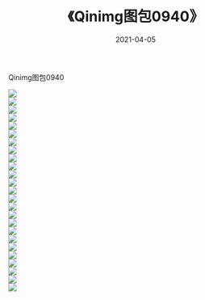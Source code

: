 ﻿---
layout: post
title:  《Qinimg图包0940》
date:   2021-04-05
img: http://imgx.orgx.ga/Qinimg图包/Qinimg图包0940/000.jpg
categories: [美女, 清纯, 唯美]
---

Qinimg图包0940

 ![](http://imgx.orgx.ga/Qinimg图包/Qinimg图包0940/001.jpg) <br>![](http://imgx.orgx.ga/Qinimg图包/Qinimg图包0940/002.jpg) <br>![](http://imgx.orgx.ga/Qinimg图包/Qinimg图包0940/003.jpg) <br>![](http://imgx.orgx.ga/Qinimg图包/Qinimg图包0940/004.jpg) <br>![](http://imgx.orgx.ga/Qinimg图包/Qinimg图包0940/005.jpg) <br>![](http://imgx.orgx.ga/Qinimg图包/Qinimg图包0940/006.jpg) <br>![](http://imgx.orgx.ga/Qinimg图包/Qinimg图包0940/007.jpg) <br>![](http://imgx.orgx.ga/Qinimg图包/Qinimg图包0940/008.jpg) <br>![](http://imgx.orgx.ga/Qinimg图包/Qinimg图包0940/009.jpg) <br>![](http://imgx.orgx.ga/Qinimg图包/Qinimg图包0940/010.jpg) <br>![](http://imgx.orgx.ga/Qinimg图包/Qinimg图包0940/011.jpg) <br>![](http://imgx.orgx.ga/Qinimg图包/Qinimg图包0940/012.jpg) <br>![](http://imgx.orgx.ga/Qinimg图包/Qinimg图包0940/013.jpg) <br>![](http://imgx.orgx.ga/Qinimg图包/Qinimg图包0940/014.jpg) <br>![](http://imgx.orgx.ga/Qinimg图包/Qinimg图包0940/015.jpg) <br>![](http://imgx.orgx.ga/Qinimg图包/Qinimg图包0940/016.jpg) <br>![](http://imgx.orgx.ga/Qinimg图包/Qinimg图包0940/017.jpg) <br>![](http://imgx.orgx.ga/Qinimg图包/Qinimg图包0940/018.jpg) <br>![](http://imgx.orgx.ga/Qinimg图包/Qinimg图包0940/019.jpg) <br>![](http://imgx.orgx.ga/Qinimg图包/Qinimg图包0940/020.jpg) <br>![](http://imgx.orgx.ga/Qinimg图包/Qinimg图包0940/021.jpg) <br>![](http://imgx.orgx.ga/Qinimg图包/Qinimg图包0940/022.jpg) <br>![](http://imgx.orgx.ga/Qinimg图包/Qinimg图包0940/023.jpg) <br>![](http://imgx.orgx.ga/Qinimg图包/Qinimg图包0940/024.jpg) <br>![](http://imgx.orgx.ga/Qinimg图包/Qinimg图包0940/025.jpg) <br>